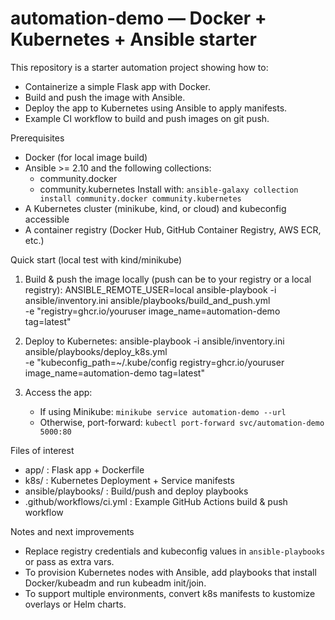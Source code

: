 # automation-demo — Docker + Kubernetes + Ansible starter

This repository is a starter automation project showing how to:

- Containerize a simple Flask app with Docker.
- Build and push the image with Ansible.
- Deploy the app to Kubernetes using Ansible to apply manifests.
- Example CI workflow to build and push images on git push.

Prerequisites
- Docker (for local image build)
- Ansible >= 2.10 and the following collections:
  - community.docker
  - community.kubernetes
  Install with: `ansible-galaxy collection install community.docker community.kubernetes`
- A Kubernetes cluster (minikube, kind, or cloud) and kubeconfig accessible
- A container registry (Docker Hub, GitHub Container Registry, AWS ECR, etc.)

Quick start (local test with kind/minikube)
1. Build & push the image locally (push can be to your registry or a local registry):
   ANSIBLE_REMOTE_USER=local ansible-playbook -i ansible/inventory.ini ansible/playbooks/build_and_push.yml \
     -e "registry=ghcr.io/youruser image_name=automation-demo tag=latest"

2. Deploy to Kubernetes:
   ansible-playbook -i ansible/inventory.ini ansible/playbooks/deploy_k8s.yml \
     -e "kubeconfig_path=~/.kube/config registry=ghcr.io/youruser image_name=automation-demo tag=latest"

3. Access the app:
   - If using Minikube: `minikube service automation-demo --url`
   - Otherwise, port-forward: `kubectl port-forward svc/automation-demo 5000:80`

Files of interest
- app/ : Flask app + Dockerfile
- k8s/ : Kubernetes Deployment + Service manifests
- ansible/playbooks/ : Build/push and deploy playbooks
- .github/workflows/ci.yml : Example GitHub Actions build & push workflow

Notes and next improvements
- Replace registry credentials and kubeconfig values in `ansible-playbooks` or pass as extra vars.
- To provision Kubernetes nodes with Ansible, add playbooks that install Docker/kubeadm and run kubeadm init/join.
- To support multiple environments, convert k8s manifests to kustomize overlays or Helm charts.
